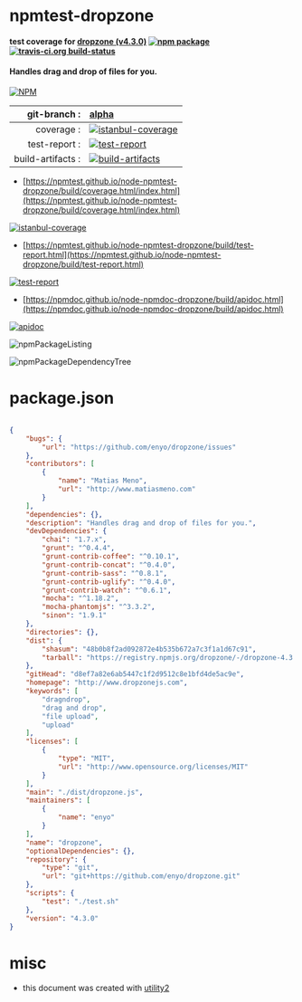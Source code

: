 # npmtest-dropzone

#### test coverage for  [dropzone (v4.3.0)](http://www.dropzonejs.com)  [![npm package](https://img.shields.io/npm/v/npmtest-dropzone.svg?style=flat-square)](https://www.npmjs.org/package/npmtest-dropzone) [![travis-ci.org build-status](https://api.travis-ci.org/npmtest/node-npmtest-dropzone.svg)](https://travis-ci.org/npmtest/node-npmtest-dropzone)

#### Handles drag and drop of files for you.

[![NPM](https://nodei.co/npm/dropzone.png?downloads=true&downloadRank=true&stars=true)](https://www.npmjs.com/package/dropzone)

| git-branch : | [alpha](https://github.com/npmtest/node-npmtest-dropzone/tree/alpha)|
|--:|:--|
| coverage : | [![istanbul-coverage](https://npmtest.github.io/node-npmtest-dropzone/build/coverage.badge.svg)](https://npmtest.github.io/node-npmtest-dropzone/build/coverage.html/index.html)|
| test-report : | [![test-report](https://npmtest.github.io/node-npmtest-dropzone/build/test-report.badge.svg)](https://npmtest.github.io/node-npmtest-dropzone/build/test-report.html)|
| build-artifacts : | [![build-artifacts](https://npmtest.github.io/node-npmtest-dropzone/glyphicons_144_folder_open.png)](https://github.com/npmtest/node-npmtest-dropzone/tree/gh-pages/build)|

- [https://npmtest.github.io/node-npmtest-dropzone/build/coverage.html/index.html](https://npmtest.github.io/node-npmtest-dropzone/build/coverage.html/index.html)

[![istanbul-coverage](https://npmtest.github.io/node-npmtest-dropzone/build/screenCapture.buildCi.browser.%252Ftmp%252Fbuild%252Fcoverage.lib.html.png)](https://npmtest.github.io/node-npmtest-dropzone/build/coverage.html/index.html)

- [https://npmtest.github.io/node-npmtest-dropzone/build/test-report.html](https://npmtest.github.io/node-npmtest-dropzone/build/test-report.html)

[![test-report](https://npmtest.github.io/node-npmtest-dropzone/build/screenCapture.buildCi.browser.%252Ftmp%252Fbuild%252Ftest-report.html.png)](https://npmtest.github.io/node-npmtest-dropzone/build/test-report.html)

- [https://npmdoc.github.io/node-npmdoc-dropzone/build/apidoc.html](https://npmdoc.github.io/node-npmdoc-dropzone/build/apidoc.html)

[![apidoc](https://npmdoc.github.io/node-npmdoc-dropzone/build/screenCapture.buildCi.browser.%252Ftmp%252Fbuild%252Fapidoc.html.png)](https://npmdoc.github.io/node-npmdoc-dropzone/build/apidoc.html)

![npmPackageListing](https://npmtest.github.io/node-npmtest-dropzone/build/screenCapture.npmPackageListing.svg)

![npmPackageDependencyTree](https://npmtest.github.io/node-npmtest-dropzone/build/screenCapture.npmPackageDependencyTree.svg)



# package.json

```json

{
    "bugs": {
        "url": "https://github.com/enyo/dropzone/issues"
    },
    "contributors": [
        {
            "name": "Matias Meno",
            "url": "http://www.matiasmeno.com"
        }
    ],
    "dependencies": {},
    "description": "Handles drag and drop of files for you.",
    "devDependencies": {
        "chai": "1.7.x",
        "grunt": "^0.4.4",
        "grunt-contrib-coffee": "^0.10.1",
        "grunt-contrib-concat": "^0.4.0",
        "grunt-contrib-sass": "^0.8.1",
        "grunt-contrib-uglify": "^0.4.0",
        "grunt-contrib-watch": "^0.6.1",
        "mocha": "^1.18.2",
        "mocha-phantomjs": "^3.3.2",
        "sinon": "1.9.1"
    },
    "directories": {},
    "dist": {
        "shasum": "48b0b8f2ad092872e4b535b672a7c3f1a1d67c91",
        "tarball": "https://registry.npmjs.org/dropzone/-/dropzone-4.3.0.tgz"
    },
    "gitHead": "d8ef7a82e6ab5447c1f2d9512c8e1bfd4de5ac9e",
    "homepage": "http://www.dropzonejs.com",
    "keywords": [
        "dragndrop",
        "drag and drop",
        "file upload",
        "upload"
    ],
    "licenses": [
        {
            "type": "MIT",
            "url": "http://www.opensource.org/licenses/MIT"
        }
    ],
    "main": "./dist/dropzone.js",
    "maintainers": [
        {
            "name": "enyo"
        }
    ],
    "name": "dropzone",
    "optionalDependencies": {},
    "repository": {
        "type": "git",
        "url": "git+https://github.com/enyo/dropzone.git"
    },
    "scripts": {
        "test": "./test.sh"
    },
    "version": "4.3.0"
}
```



# misc
- this document was created with [utility2](https://github.com/kaizhu256/node-utility2)
